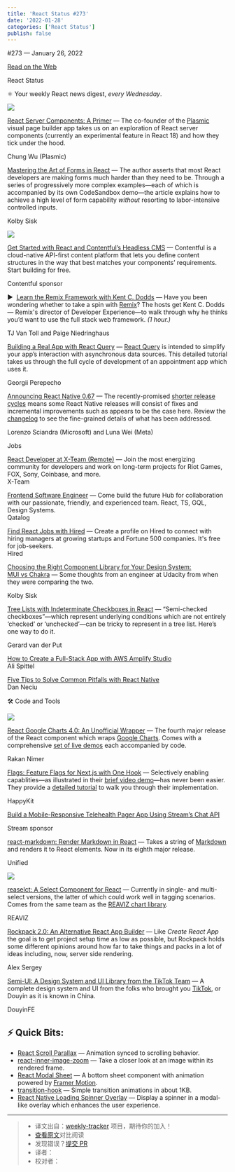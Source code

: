 ```yaml
---
title: 'React Status #273'
date: '2022-01-28'
categories: ['React Status']
publish: false
---
```

#​273 — January 26, 2022

[Read on the Web](https://react.statuscode.com/link/118906/web)

React Status

⚛️ Your weekly React news digest, _every Wednesday_.

[![](https://res.cloudinary.com/cpress/image/upload/w_1280,e_sharpen:60/rayqindkaosfkjmolvih.jpg)](https://react.statuscode.com/link/118991/web)

[React Server Components: A Primer](https://react.statuscode.com/link/118991/web "blog.plasmic.app") — The co-founder of the [Plasmic](https://react.statuscode.com/link/118992/web) visual page builder app takes us on an exploration of React server components (currently an experimental feature in React 18) and how they tick under the hood.

Chung Wu (Plasmic)

[Mastering the Art of Forms in React](https://react.statuscode.com/link/118911/web "engineering.udacity.com") — The author asserts that most React developers are making forms much harder than they need to be. Through a series of progressively more complex examples—each of which is accompanied by its own CodeSandbox demo—the article explains how to achieve a high level of form capability _without_ resorting to labor-intensive controlled inputs.

Kolby Sisk

[![](https://copm.s3.amazonaws.com/cd560f27.png)](https://react.statuscode.com/link/118907/web)

[Get Started with React and Contentful’s Headless CMS](https://react.statuscode.com/link/118907/web "www.contentful.com") — Contentful is a cloud-native API-first content platform that lets you define content structures in the way that best matches your components’ requirements. Start building for free.

Contentful sponsor

▶  [Learn the Remix Framework with Kent C. Dodds](https://react.statuscode.com/link/118916/web "www.youtube.com") — Have you been wondering whether to take a spin with [Remix](https://react.statuscode.com/link/118917/web)? The hosts get Kent C. Dodds— Remix's director of Developer Experience—to walk through why he thinks you’d want to use the full stack web framework. _(1 hour.)_

TJ Van Toll and Paige Niedringhaus

[Building a Real App with React Query](https://react.statuscode.com/link/118908/web "www.smashingmagazine.com") — [React Query](https://react.statuscode.com/link/118909/web) is intended to simplify your app’s interaction with asynchronous data sources. This detailed tutorial takes us through the full cycle of development of an appointment app which uses it.

Georgii Perepecho

[Announcing React Native 0.67](https://react.statuscode.com/link/118912/web "reactnative.dev") — The recently-promised [shorter release cycles](https://react.statuscode.com/link/118913/web) means some React Native releases will consist of fixes and incremental improvements such as appears to be the case here. Review the [changelog](https://react.statuscode.com/link/118914/web) to see the fine-grained details of what has been addressed.

Lorenzo Sciandra (Microsoft) and Luna Wei (Meta)

Jobs

[React Developer at X-Team (Remote)](https://react.statuscode.com/link/118918/web) — Join the most energizing community for developers and work on long-term projects for Riot Games, FOX, Sony, Coinbase, and more.  
X-Team

[Frontend Software Engineer](https://react.statuscode.com/link/118919/web) — Come build the future Hub for collaboration with our passionate, friendly, and experienced team. React, TS, GQL, Design Systems.  
Qatalog

[Find React Jobs with Hired](https://react.statuscode.com/link/118920/web) — Create a profile on Hired to connect with hiring managers at growing startups and Fortune 500 companies. It's free for job-seekers.  
Hired

[Choosing the Right Component Library for Your Design System: MUI vs Chakra](https://react.statuscode.com/link/118993/web "engineering.udacity.com") — Some thoughts from an engineer at Udacity from when they were comparing the two.

Kolby Sisk

[Tree Lists with Indeterminate Checkboxes in React](https://react.statuscode.com/link/118915/web "t.co") — “Semi-checked checkboxes”—which represent underlying conditions which are not entirely ‘checked’ or ‘unchecked’—can be tricky to represent in a tree list. Here’s one way to do it.

Gerard van der Put

[How to Create a Full-Stack App with AWS Amplify Studio](https://react.statuscode.com/link/118922/web)  
Ali Spittel

[Five Tips to Solve Common Pitfalls with React Native](https://react.statuscode.com/link/118924/web)  
Dan Neciu

🛠 Code and Tools

[![](https://res.cloudinary.com/cpress/image/upload/w_1280,e_sharpen:60/rhwv9smrpaxt6f9rj3pu.jpg)](https://react.statuscode.com/link/118927/web)

[React Google Charts 4.0: An Unofficial Wrapper](https://react.statuscode.com/link/118927/web "github.com") — The fourth major release of the React component which wraps [Google Charts](https://react.statuscode.com/link/118928/web). Comes with a comprehensive [set of live demos](https://react.statuscode.com/link/118929/web) each accompanied by code.

Rakan Nimer

[Flags: Feature Flags for Next.js with One Hook](https://react.statuscode.com/link/118930/web "github.com") — Selectively enabling capablities—as illustrated in their [brief video demo](https://react.statuscode.com/link/118931/web)—has never been easier. They provide a [detailed tutorial](https://react.statuscode.com/link/118932/web) to walk you through their implementation.

HappyKit

[Build a Mobile-Responsive Telehealth Pager App Using Stream’s Chat API](https://react.statuscode.com/link/118921/web "getstream.io")

Stream sponsor

[react-markdown: Render Markdown in React](https://react.statuscode.com/link/118934/web "github.com") — Takes a string of [Markdown](https://react.statuscode.com/link/118935/web) and renders it to React elements. Now in its eighth major release.

Unified

[![](https://res.cloudinary.com/cpress/image/upload/w_1280,e_sharpen:60/m64fi5bkj1wow3ishzhm.jpg)](https://react.statuscode.com/link/118933/web)

[reaselct: A Select Component for React](https://react.statuscode.com/link/118933/web "github.com") — Currently in single- and multi-select versions, the latter of which could work well in tagging scenarios. Comes from the same team as the [REAVIZ chart library](https://react.statuscode.com/link/118994/web).

REAVIZ

[Rockpack 2.0: An Alternative React App Builder](https://react.statuscode.com/link/118995/web "github.com") — Like _Create React App_ the goal is to get project setup time as low as possible, but Rockpack holds some different opinions around how far to take things and packs in a lot of ideas including, now, server side rendering.

Alex Sergey

[Semi-UI: A Design System and UI Library from the TikTok Team](https://react.statuscode.com/link/118936/web "github.com") — A complete design system and UI from the folks who brought you [TikTok](https://react.statuscode.com/link/118937/web), or Douyin as it is known in China.

DouyinFE

⚡️ Quick Bits:
--------------

*   [React Scroll Parallax](https://react.statuscode.com/link/118938/web) — Animation synced to scrolling behavior.
*   [react-inner-image-zoom](https://react.statuscode.com/link/118939/web) — Take a closer look at an image within its rendered frame.
*   [React Modal Sheet](https://react.statuscode.com/link/118940/web) — A bottom sheet component with animation powered by [Framer Motion](https://react.statuscode.com/link/118941/web).
*   [transition-hook](https://react.statuscode.com/link/118942/web) — Simple transition animations in about 1KB.
*   [React Native Loading Spinner Overlay](https://react.statuscode.com/link/118943/web) — Display a spinner in a modal-like overlay which enhances the user experience.

---
> * 译文出自：[weekly-tracker](https://github.com/FEDarling/weekly-tracker) 项目，期待你的加入！
> * [查看原文]()对比阅读
> * 发现错误？[提交 PR](https://github.com/FEDarling/weekly-tracker/blob/main/react_status/273/README.md)
> * 译者：
> * 校对者：
